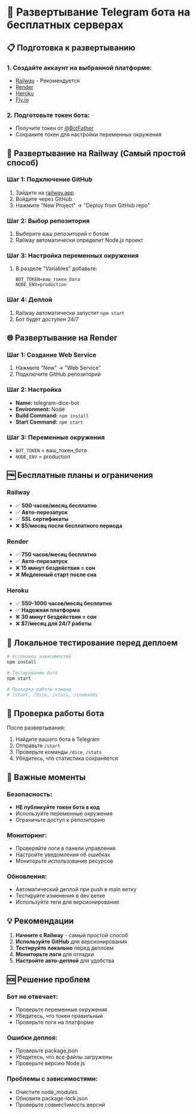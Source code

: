 # 🚀 Развертывание Telegram бота на бесплатных серверах

## 📋 Подготовка к развертыванию

### 1. Создайте аккаунт на выбранной платформе:
- [Railway](https://railway.app/) - Рекомендуется
- [Render](https://render.com/)
- [Heroku](https://heroku.com/)
- [Fly.io](https://fly.io/)

### 2. Подготовьте токен бота:
- Получите токен от [@BotFather](https://t.me/BotFather)
- Сохраните токен для настройки переменных окружения

## 🚂 Развертывание на Railway (Самый простой способ)

### Шаг 1: Подключение GitHub
1. Зайдите на [railway.app](https://railway.app/)
2. Войдите через GitHub
3. Нажмите "New Project" → "Deploy from GitHub repo"

### Шаг 2: Выбор репозитория
1. Выберите ваш репозиторий с ботом
2. Railway автоматически определит Node.js проект

### Шаг 3: Настройка переменных окружения
1. В разделе "Variables" добавьте:
   ```
   BOT_TOKEN=ваш_токен_бота
   NODE_ENV=production
   ```

### Шаг 4: Деплой
1. Railway автоматически запустит `npm start`
2. Бот будет доступен 24/7

## 🌐 Развертывание на Render

### Шаг 1: Создание Web Service
1. Нажмите "New" → "Web Service"
2. Подключите GitHub репозиторий

### Шаг 2: Настройка
- **Name:** telegram-dice-bot
- **Environment:** Node
- **Build Command:** `npm install`
- **Start Command:** `npm start`

### Шаг 3: Переменные окружения
- `BOT_TOKEN` = ваш_токен_бота
- `NODE_ENV` = production

## 🆓 Бесплатные планы и ограничения

### Railway
- ✅ **500 часов/месяц бесплатно**
- ✅ **Авто-перезапуск**
- ✅ **SSL сертификаты**
- ❌ **$5/месяц после бесплатного периода**

### Render
- ✅ **750 часов/месяц бесплатно**
- ✅ **Авто-перезапуск**
- ❌ **15 минут бездействия = сон**
- ❌ **Медленный старт после сна**

### Heroku
- ✅ **550-1000 часов/месяц бесплатно**
- ✅ **Надежная платформа**
- ❌ **30 минут бездействия = сон**
- ❌ **$7/месяц для 24/7 работы**

## 🔧 Локальное тестирование перед деплоем

```bash
# Установка зависимостей
npm install

# Тестирование бота
npm start

# Проверка работы команд
# /start, /dice, /stats, /commands
```

## 📱 Проверка работы бота

После развертывания:
1. Найдите вашего бота в Telegram
2. Отправьте `/start`
3. Проверьте команды `/dice`, `/stats`
4. Убедитесь, что статистика сохраняется

## 🚨 Важные моменты

### Безопасность:
- **НЕ публикуйте токен бота в код**
- Используйте переменные окружения
- Ограничьте доступ к репозиторию

### Мониторинг:
- Проверяйте логи в панели управления
- Настройте уведомления об ошибках
- Мониторьте использование ресурсов

### Обновления:
- Автоматический деплой при push в main ветку
- Тестируйте изменения в dev ветке
- Используйте теги для версионирования

## 💡 Рекомендации

1. **Начните с Railway** - самый простой способ
2. **Используйте GitHub** для версионирования
3. **Тестируйте локально** перед деплоем
4. **Мониторьте логи** для отладки
5. **Настройте авто-деплой** для удобства

## 🆘 Решение проблем

### Бот не отвечает:
- Проверьте переменные окружения
- Убедитесь, что токен правильный
- Проверьте логи на платформе

### Ошибки деплоя:
- Проверьте package.json
- Убедитесь, что все файлы загружены
- Проверьте версию Node.js

### Проблемы с зависимостями:
- Очистите node_modules
- Обновите package-lock.json
- Проверьте совместимость версий

